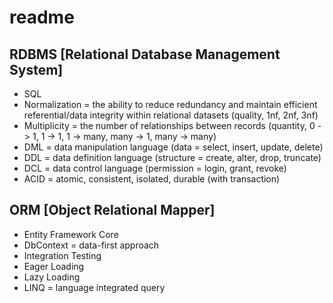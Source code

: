 # readme

## RDBMS [Relational Database Management System]

+ SQL
+ Normalization = the ability to reduce redundancy and maintain efficient referential/data integrity within relational datasets (quality, 1nf, 2nf, 3nf)
+ Multiplicity = the number of relationships between records (quantity, 0 -> 1, 1 -> 1, 1 -> many, many -> 1, many -> many)
+ DML = data manipulation language (data = select, insert, update, delete)
+ DDL = data definition language (structure = create, alter, drop, truncate)
+ DCL = data control language (permission = login, grant, revoke)
+ ACID = atomic, consistent, isolated, durable (with transaction)

## ORM [Object Relational Mapper]

+ Entity Framework Core
+ DbContext = data-first approach
+ Integration Testing
+ Eager Loading
+ Lazy Loading
+ LINQ = language integrated query
